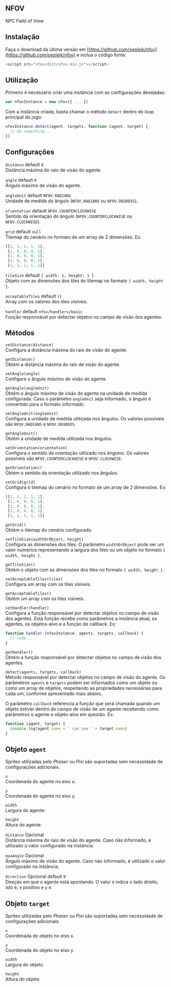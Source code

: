 ## NFOV
NPC Field of View

## Instalação

Faça o download da última versão em [https://github.com/oesleik/nfov](https://github.com/oesleik/nfov) e inclua o código fonte:

```javascript
<script src="nfov/dist/nfov.min.js"></script>
```

## Utilização

Primeiro é necessário criar uma instância com as configurações desejadas:

```javascript
var nfovInstance = new nfov({ ... })
```

Com a instância criada, basta chamar o método `detect` dentro do loop principal do jogo:

```javascript
nfovInstance.detect(agent, targets, function (agent, target) {
  // do something...
})
```

## Configurações

`distance` default `0`<br />
Distância máxima do raio de visão do agente.

`angle` default `0`<br />
Ângulo máximo de visão do agente.

`angleUnit` default `NFOV.RADIANS`<br />
Unidade de medida do ângulo (`NFOV.RADIANS` ou `NFOV.DEGREES`).

`orientation` default `NFOV.COUNTERCLOCKWISE`<br />
Sentido da orientação do ângulo (`NFOV.COUNTERCLOCKWISE` ou `NFOV.CLOCKWISE`).

`grid` default `null`<br />
Tilemap do cenário no formato de um array de 2 dimensões. Ex:
```javascript
[[1, 1, 1, 1, 1],
 [1, 0, 0, 0, 1],
 [1, 0, 0, 0, 1],
 [1, 0, 0, 0, 1],
 [1, 1, 1, 1, 1]]
```

`tileSize` default `{ width: 1, height: 1 }`<br />
Objeto com as dimensões dos tiles do tilemap no formato `{ width, height }`.

`acceptableTiles` default `[]`<br />
Array com os valores dos tiles visíveis.

`handler` default `nfov/handlers/basic`<br />
Função responsável por detectar objetos no campo de visão dos agentes.

## Métodos

`setDistance(distance)`<br />
Configura a distância máxima do raio de visão do agente.

`getDistance()`<br />
Obtém a distância máxima do raio de visão do agente.

`setAngle(angle)`<br />
Configura o ângulo máximo de visão do agente.

`getAngle(angleUnit)`<br />
Obtém o ângulo máximo de visão do agente na unidade de medida configurada. Caso o parâmetro `angleUnit` seja informado, o ângulo é convertido para o formato informado.

`setAngleUnit(angleUnit)`<br />
Configura a unidade de medida utilizada nos ângulos. Os valores possíveis são `NFOV.RADIANS` e `NFOV.DEGREES`.

`getAngleUnit()`<br />
Obtém a unidade de medida utilizada nos ângulos.

`setOrientation(orientation)`<br />
Configura o sentido da orientação utilizado nos ângulos. Os valores possíveis são `NFOV.COUNTERCLOCKWISE` e `NFOV.CLOCKWISE`.

`getOrientation()`<br />
Obtém o sentido da orientação utilizado nos ângulos.

`setGrid(grid)`<br />
Configura o tilemap do cenário no formato de um array de 2 dimensões. Ex:
```javascript
[[1, 1, 1, 1, 1],
 [1, 0, 0, 0, 1],
 [1, 0, 0, 0, 1],
 [1, 0, 0, 0, 1],
 [1, 1, 1, 1, 1]]
```

`getGrid()`<br />
Obtém o tilemap do cenário configurado.

`setTileSize(widthOrObject, height)`<br />
Configura as dimensões dos tiles. O parâmetro `widthOrObject` pode ser um valor numérico representando a largura dos tiles ou um objeto no formato `{ width, height }`.

`getTileSize()`<br />
Obtém o objeto com as dimensões dos tiles no formato `{ width, height }`.

`setAcceptableTiles(tiles)`<br />
Configura um array com os tiles visíveis.

`getAcceptableTiles()`<br />
Obtém um array com os tiles visíveis.

`setHandler(handler)`<br />
Configura a função responsável por detectar objetos no campo de visão dos agentes. Esta função recebe como parâmetros a instância atual, os agentes, os objetos-alvo e a função de callback. Ex:
```javascript
function handler (nfovInstance, agents, targets, callback) {
  // code...
}
```

`getHandler()`<br />
Obtém a função responsável por detectar objetos no campo de visão dos agentes.

`detect(agents, targets, callback)`<br />
Método responsável por detectar objetos no campo de visão do agente. Os parâmetros `agents` e `targets` podem ser informados como
 um objeto ou como um array de objetos, respeitando as propriedades necessárias para cada um, conforme apresentado mais abaixo.

O parâmetro `callback` referencia a função que será chamada quando um objeto estiver dentro do campo de visão de um agente recebendo como parâmetros o agente e objeto-alvo em questão. Ex:
```javascript
function (agent, target) {
  console.log(agent.name + ' can see ' + target.name)
}
```

## Objeto `agent`

Sprites utilizadas pelo *Phaser* ou *Pixi* são suportadas sem necessidade de configurações adicionais.

`x`<br />
Coordenada do agente no eixo x.

`y`<br />
Coordenada do agente no eixo y.

`width`<br />
Largura do agente.

`height`<br />
Altura do agente.

`distance` Opcional<br />
Distância máxima do raio de visão do agente. Caso não informado, é utilizado o valor configurado na instância.

`maxAngle` Opcional<br />
Ângulo máximo de visão do agente. Caso não informado, é utilizado o valor configurado na instância.

`direction` Opcional default `0`<br />
Direção em que o agente está apontando. O valor `0` indica o lado direito, isto é, x positivo e y `0`.

## Objeto `target`

Sprites utilizadas pelo *Phaser* ou *Pixi* são suportadas sem necessidade de configurações adicionais.

`x`<br />
Coordenada do objeto no eixo x.

`y`<br />
Coordenada do objeto no eixo y.

`width`<br />
Largura do objeto.

`height`<br />
Altura do objeto.
